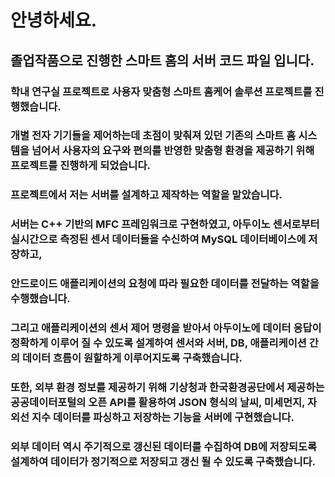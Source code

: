 # 안녕하세요.
## 졸업작품으로 진행한 스마트 홈의 서버 코드 파일 입니다.
### 학내 연구실 프로젝트로 사용자 맞춤형 스마트 홈케어 솔루션 프로젝트를 진행했습니다.
### 개별 전자 기기들을 제어하는데 초점이 맞춰져 있던 기존의 스마트 홈 시스템을 넘어서 사용자의 요구와 편의를 반영한 맞춤형 환경을 제공하기 위해 프로젝트를 진행하게 되었습니다.
### 프로젝트에서 저는 서버를 설계하고 제작하는 역할을 맡았습니다.
### 서버는 C++ 기반의 MFC 프레임워크로 구현하였고, 아두이노 센서로부터 실시간으로 측정된 센서 데이터들을 수신하여 MySQL 데이터베이스에 저장하고, 
### 안드로이드 애플리케이션의 요청에 따라 필요한 데이터를 전달하는 역할을 수행했습니다.
### 그리고 애플리케이션의 센서 제어 명령을 받아서 아두이노에 데이터 응답이 정확하게 이루어 질 수 있도록 설계하여 센서와 서버, DB, 애플리케이션 간의 데이터 흐름이 원할하게 이루어지도록 구축했습니다. 
### 또한, 외부 환경 정보를 제공하기 위해 기상청과 한국환경공단에서 제공하는 공공데이터포털의 오픈 API를 활용하여 JSON 형식의 날씨, 미세먼지, 자외선 지수 데이터를 파싱하고 저장하는 기능을 서버에 구현했습니다. 
### 외부 데이터 역시 주기적으로 갱신된 데이터를 수집하여 DB에 저장되도록 설계하여 데이터가 정기적으로 저장되고 갱신 될 수 있도록 구축했습니다.
